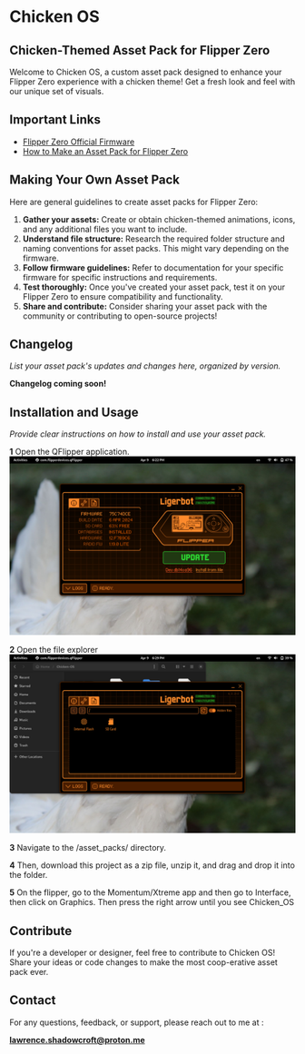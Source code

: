 # Chicken OS

## Chicken-Themed Asset Pack for Flipper Zero

<p>Welcome to Chicken OS, a custom asset pack designed to enhance your Flipper Zero experience with a chicken theme! Get a fresh look and feel with our unique set of visuals.</p>

## Important Links

* [Flipper Zero Official Firmware](https://flipperzero.one/update)
* [How to Make an Asset Pack for Flipper Zero](https://www.youtube.com/watch?v=J8gfCZi2vyc)

## Making Your Own Asset Pack

Here are general guidelines to create asset packs for Flipper Zero:

1. **Gather your assets:** Create or obtain chicken-themed animations, icons, and any additional files you want to include.
2. **Understand file structure:** Research the required folder structure and naming conventions for asset packs. This might vary depending on the firmware.
3. **Follow firmware guidelines:** Refer to documentation for your specific firmware for specific instructions and requirements.
4. **Test thoroughly:** Once you've created your asset pack, test it on your Flipper Zero to ensure compatibility and functionality.
5. **Share and contribute:** Consider sharing your asset pack with the community or contributing to open-source projects!

## Changelog

*List your asset pack's updates and changes here, organized by version.*

**Changelog coming soon!**

## Installation and Usage

*Provide clear instructions on how to install and use your asset pack.*

**1** Open the QFlipper application.![Qflipper](qflipper.png)

**2** Open the file explorer![QFlipper file explorer](file.png)

**3** Navigate to the /asset_packs/ directory.

**4** Then, download this project as a zip file, unzip it, and drag and
drop it into the folder.

**5** On the flipper, go to the Momentum/Xtreme app and then go to Interface,
then click on Graphics. Then press the right arrow until you see Chicken_OS

## Contribute

If you're a developer or designer, feel free to contribute to Chicken OS! Share your ideas or code changes to make the most coop-erative asset pack ever.

## Contact

For any questions, feedback, or support, please reach out to me at :

**lawrence.shadowcroft@proton.me**
